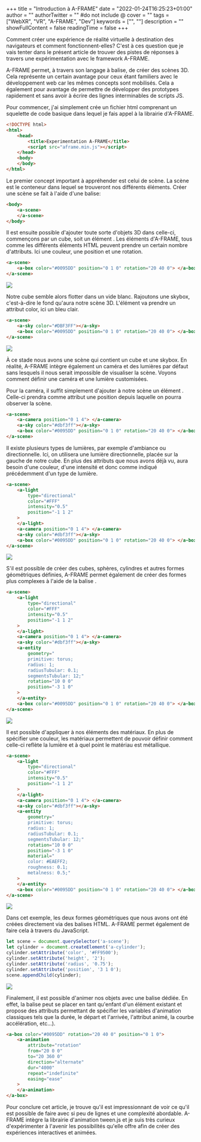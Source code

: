 +++
title = "Introduction à A-FRAME"
date = "2022-01-24T16:25:23+01:00"
author = ""
authorTwitter = "" #do not include @
cover = ""
tags = ["WebXR", "VR", "A-FRAME", "Dev"]
keywords = ["", ""]
description = ""
showFullContent = false
readingTime = false
+++

Comment créer une expérience de réalité virtuelle à destination des navigateurs et comment fonctionnent-elles? C'est à ces question que je vais tenter dans le présent article de trouver des pistes de réponses à travers une expérimentation avec le framework A-FRAME.

A-FRAME permet, à travers son langage à balise, de créer des scènes 3D. Cela représente un certain avantage pour ceux étant familiers avec le développement web car les mêmes concepts sont mobilisés. Cela a également pour avantage de permettre de développer des prototypes rapidement et sans avoir à écrire des lignes interminables de scripts JS.

Pour commencer, j'ai simplement crée un fichier html comprenant un squelette de code basique dans lequel je fais appel à la librairie d'A-FRAME.

```html
<!DOCTYPE html>
<html>
	<head>
		<title>Experimentation A-FRAME</title>
		<script src="aframe.min.js"></script>
	</head>
	<body>
	</body>
</html>

```



Le premier concept important à appréhender est celui de scène. La scène est le conteneur dans lequel se trouveront nos différents éléments. Créer une scène se fait à l'aide d'une balise:

```html
<body>
    <a-scene>
	</a-scene>
</body>
```

 

Il est ensuite possible d'ajouter toute sorte d'objets 3D dans celle-ci, commençons par un cube, soit un élément <a-box>. Les éléments d'A-FRAME, tous comme les différents éléments HTML peuvent prendre un certain nombre d'attributs. Ici une couleur, une position et une rotation.

```html
<a-scene>
	<a-box color="#0095DD" position="0 1 0" rotation="20 40 0"> </a-box>
</a-scene>

```

![](https://fly04.github.io/LabVeilTech/images/1.png)



Notre cube semble alors flotter dans un vide blanc. Rajoutons une skybox, c'est-à-dire le fond qu'aura notre scène 3D. L'élément <a-sky> va prendre un attribut color, ici un bleu clair.

```html
<a-scene>
	<a-sky color="#DBF3FF"></a-sky>
	<a-box color="#0095DD" position="0 1 0" rotation="20 40 0"> </a-box>
</a-scene>
```

 ![](https://fly04.github.io/LabVeilTech/images/2.png)



À ce stade nous avons une scène qui contient un cube et une skybox. En réalité, A-FRAME intègre également un caméra et des lumières par défaut sans lesquels il nous serait impossible de visualiser la scène. Voyons comment définir une caméra et une lumière customisées.

Pour la caméra, il suffit simplement d'ajouter à notre scène un élément <a-camera>. Celle-ci prendra comme attribut une position depuis laquelle on pourra observer la scène.

```html
<a-scene>
	<a-camera position="0 1 4"> </a-camera>
	<a-sky color="#dbf3ff"></a-sky>
	<a-box color="#0095DD" position="0 1 0" rotation="20 40 0"> </a-box>
</a-scene>
```



Il existe plusieurs types de lumières, par exemple d'ambiance ou directionnelle. Ici, on utilisera une lumière directionnelle, placée sur la gauche de notre cube. En plus des attributs que nous avons déjà vu, <a-light> aura besoin d'une couleur, d'une intensité et donc comme indiqué précédemment d'un type de lumière.

```html
<a-scene>
	<a-light
		type="directional"
		color="#FFF"
		intensity="0.5"
		position="-1 1 2"
	>
	</a-light>
	<a-camera position="0 1 4"> </a-camera>
	<a-sky color="#dbf3ff"></a-sky>
	<a-box color="#0095DD" position="0 1 0" rotation="20 40 0"> </a-box>
</a-scene>
```

![](https://fly04.github.io/LabVeilTech/images/3.png)



S'il est possible de créer des cubes, sphères, cylindres et autres formes géométriques définies, A-FRAME permet également de créer des formes plus complexes à l'aide de la balise <a-entity>.

```html
<a-scene>
	<a-light
		type="directional"
		color="#FFF"
		intensity="0.5"
		position="-1 1 2"
	>
	</a-light>
	<a-camera position="0 1 4"> </a-camera>
	<a-sky color="#dbf3ff"></a-sky>
	<a-entity
		geometry="
        primitive: torus;
        radius: 1;
        radiusTubular: 0.1;
        segmentsTubular: 12;"
		rotation="10 0 0"
		position="-3 1 0"
	>
	</a-entity>
	<a-box color="#0095DD" position="0 1 0" rotation="20 40 0"> </a-box>
</a-scene>
```



![](https://fly04.github.io/LabVeilTech/images/4.png)



Il est possible d'appliquer à nos éléments des matériaux. En plus de spécifier une couleur, les matériaux permettent de pouvoir définir comment celle-ci reflète la lumière et à quel point le matériau est métallique.

```html
<a-scene>
	<a-light
		type="directional"
		color="#FFF"
		intensity="0.5"
		position="-1 1 2"
	>
	</a-light>
	<a-camera position="0 1 4"> </a-camera>
	<a-sky color="#dbf3ff"></a-sky>
	<a-entity
		geometry="
        primitive: torus;
        radius: 1;
        radiusTubular: 0.1;
        segmentsTubular: 12;"
		rotation="10 0 0"
		position="-3 1 0"
		material="
        color: #EAEFF2;
        roughness: 0.1;
        metalness: 0.5;"
	>
	</a-entity>
	<a-box color="#0095DD" position="0 1 0" rotation="20 40 0"> </a-box>
</a-scene>
```

![](https://fly04.github.io/LabVeilTech/images/5.png)



Dans cet exemple, les deux formes géométriques que nous avons ont été créées directement via des balises HTML. A-FRAME permet également de faire cela à travers du JavaScript.

```javascript
let scene = document.querySelector('a-scene');
let cylinder = document.createElement('a-cylinder');
cylinder.setAttribute('color', '#FF9500');
cylinder.setAttribute('height', '2');
cylinder.setAttribute('radius', '0.75');
cylinder.setAttribute('position', '3 1 0');
scene.appendChild(cylinder);
```

![](https://fly04.github.io/LabVeilTech/images/6.png)


Finalement, il est possible d'animer nos objets avec une balise dédiée. En effet, la balise <a-animation> peut se placer en tant qu'enfant d'un élément existant et propose des attributs permettant de spécifier les variables d'animation classiques tels que la durée, le départ et l'arrivée, l'attribut animé, la courbe accélération, etc...).



```html
<a-box color="#0095DD" rotation="20 40 0" position="0 1 0">
	<a-animation
		attribute="rotation"
		from="20 0 0"
		to="20 360 0"
		direction="alternate"
		dur="4000"
		repeat="indefinite"
		easing="ease"
	>
	</a-animation>
</a-box>
```



Pour conclure cet article, je trouve qu'il est impressionnant de voir ce qu'il est possible de faire avec si peu de lignes et une complexité abordable. A-FRAME intègre la librairie d'animation tween.js et je suis très curieux d'expérimenter à l'avenir les possibilités qu'elle offre afin de créer des expériences interactives et animées.